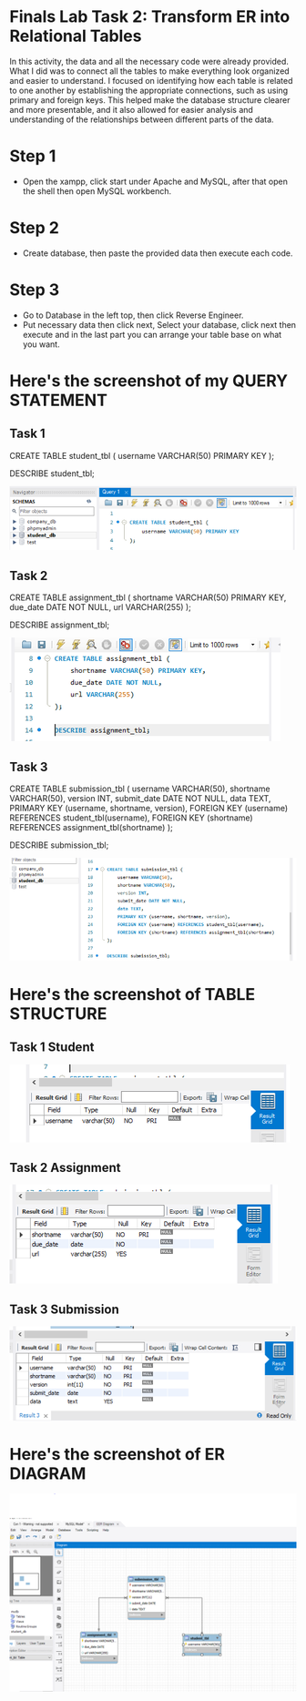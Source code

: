 # Finals Lab Task 2: Transform ER into Relational Tables
In this activity, the data and all the necessary code were already provided. What I did was to connect all the tables to make everything look organized and easier to understand. I focused on identifying how each table is related to one another by establishing the appropriate connections, such as using primary and foreign keys. This helped make the database structure clearer and more presentable, and it also allowed for easier analysis and understanding of the relationships between different parts of the data.

# Step 1
- Open the xampp, click start under Apache and MySQL, after that open the shell then open MySQL workbench.
# Step 2
- Create database, then paste the provided data then execute each code.
# Step 3
- Go to Database in the left top, then click Reverse Engineer.
- Put necessary data then click next, Select your database, click next then execute and in the last part you can arrange your table base on what you want.

# Here's the screenshot of my QUERY STATEMENT
## Task 1
CREATE TABLE student_tbl (
    username VARCHAR(50) PRIMARY KEY
);

DESCRIBE student_tbl;

![screenshot](images/student.PNG)

## Task 2
CREATE TABLE assignment_tbl (
    shortname VARCHAR(50) PRIMARY KEY,
    due_date DATE NOT NULL,
    url VARCHAR(255)
);

DESCRIBE assignment_tbl;

![screenshot](images/assignment.PNG)

## Task 3
CREATE TABLE submission_tbl (
    username VARCHAR(50),
    shortname VARCHAR(50),
    version INT,
    submit_date DATE NOT NULL,
    data TEXT,
    PRIMARY KEY (username, shortname, version),
    FOREIGN KEY (username) REFERENCES student_tbl(username),
    FOREIGN KEY (shortname) REFERENCES assignment_tbl(shortname)
);

DESCRIBE submission_tbl;

![screenshot](images/submission.PNG)

# Here's the screenshot of TABLE STRUCTURE
## Task 1 Student
![screenshot](images/studentstructure.PNG)

## Task 2 Assignment
![screenshot](images/assstructure.PNG)

## Task 3 Submission
![screenshot](images/substructure.PNG)

# Here's the screenshot of ER DIAGRAM
![screenshot](images/erdiagram.PNG)

